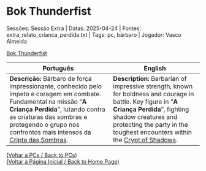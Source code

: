 
# Bok Thunderfist

Sessões: Sessão Extra | Datas: 2025-04-24 | Fontes: extra_relato_crianca_perdida.txt | Tags: pc, bárbaro | Jogador: Vasco Almeida

[Bok Thunderfist](bok_thunderfist.png)

| Português | English |
|-----------|---------|
| **Descrição:** Bárbaro de força impressionante, conhecido pelo ímpeto e coragem em combate. Fundamental na missão “**A Criança Perdida**”, lutando contra as criaturas das sombras e protegendo o grupo nos confrontos mais intensos da [Cripta das Sombras](cripta_das_sombras.md). | **Description:** Barbarian of impressive strength, known for boldness and courage in battle. Key figure in “**A Criança Perdida**”, fighting shadow creatures and protecting the party in the toughest encounters within the [Crypt of Shadows](cripta_das_sombras.md). |

[(Voltar a PCs / Back to PCs)](pcs.md)  
[(Voltar à Página Inicial / Back to Home Page)](index.md)



